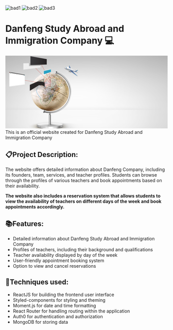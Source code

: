 <!-- @format -->
![bad1](https://img.shields.io/badge/Coder-Fengdi-green)
![bad2](https://img.shields.io/badge/Stack-MongoDB-brightgreen)
![bad3](https://img.shields.io/badge/Version-V1.0.0-yellow)

# Danfeng Study Abroad and Immigration Company 💻
<img src = "/client/public/photos/photo_banner.jpg"/>
This is an official website created for Danfeng Study Abroad and Immigration Company

## 📋Project Description:
The website offers detailed information about Danfeng Company, including its founders, team, services, and teacher profiles. Students can browse through the profiles of various teachers and book appointments based on their availability. 

**The website also includes a reservation system that allows students to view the availability of teachers on different days of the week and book appointments accordingly.**

## 📚Features:
- Detailed information about Danfeng Study Abroad and Immigration Company
- Profiles of teachers, including their background and qualifications
- Teacher availability displayed by day of the week
- User-friendly appointment booking system
- Option to view and cancel reservations
## 🔧Techniques used:
- ReactJS for building the frontend user interface
- Styled-components for styling and theming
- Moment.js for date and time formatting
- React Router for handling routing within the application
- Auth0 for authentication and authorization
- MongoDB for storing data



